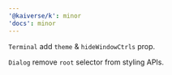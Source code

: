 ```yaml
---
'@kaiverse/k': minor
'docs': minor
---
```


`Terminal` add `theme` & `hideWindowCtrls` prop.

`Dialog` remove `root` selector from styling APIs.
